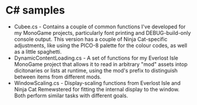 # C# samples

- Cubee.cs - Contains a couple of common functions I've developed for my MonoGame projects, particularly font printing and DEBUG-build-only console output. This version has a couple of Ninja Cat-specific adjustments, like using the PICO-8 palette for the colour codes, as well as a little spaghetti.
- DynamicContentLoading.cs - A set of functions for my Everlost Isle MonoGame project that allows it to read in arbitrary "mod" assets intop dicitonaries or lists at runtime, using the mod's prefix to distinguish between items from different mods.
- WindowScaling.cs - Display-scaling functions from Everlost Isle and Ninja Cat Remewstered for fitting the internal display to the window. Both perform similar tasks with different goals.
